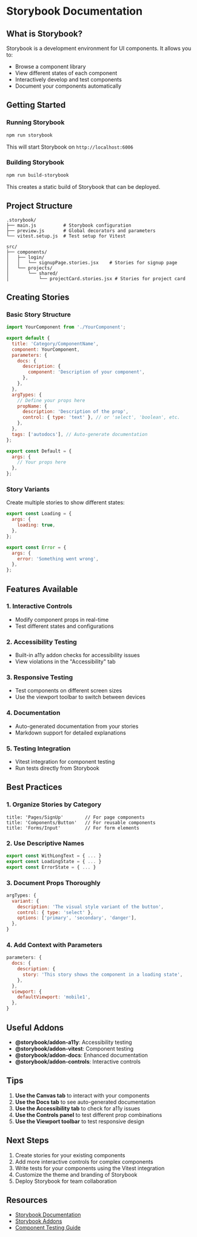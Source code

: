 # Storybook Documentation

## What is Storybook?

Storybook is a development environment for UI components. It allows you to:
- Browse a component library
- View different states of each component
- Interactively develop and test components
- Document your components automatically

## Getting Started

### Running Storybook

```bash
npm run storybook
```

This will start Storybook on `http://localhost:6006`

### Building Storybook

```bash
npm run build-storybook
```

This creates a static build of Storybook that can be deployed.

## Project Structure

```
.storybook/
├── main.js          # Storybook configuration
├── preview.js       # Global decorators and parameters
└── vitest.setup.js  # Test setup for Vitest

src/
├── components/
│   ├── login/
│   │   └── signupPage.stories.jsx    # Stories for signup page
│   └── projects/
│       └── shared/
│           └── projectCard.stories.jsx # Stories for project card
```

## Creating Stories

### Basic Story Structure

```jsx
import YourComponent from './YourComponent';

export default {
  title: 'Category/ComponentName',
  component: YourComponent,
  parameters: {
    docs: {
      description: {
        component: 'Description of your component',
      },
    },
  },
  argTypes: {
    // Define your props here
    propName: {
      description: 'Description of the prop',
      control: { type: 'text' }, // or 'select', 'boolean', etc.
    },
  },
  tags: ['autodocs'], // Auto-generate documentation
};

export const Default = {
  args: {
    // Your props here
  },
};
```

### Story Variants

Create multiple stories to show different states:

```jsx
export const Loading = {
  args: {
    loading: true,
  },
};

export const Error = {
  args: {
    error: 'Something went wrong',
  },
};
```

## Features Available

### 1. **Interactive Controls**
- Modify component props in real-time
- Test different states and configurations

### 2. **Accessibility Testing**
- Built-in a11y addon checks for accessibility issues
- View violations in the "Accessibility" tab

### 3. **Responsive Testing**
- Test components on different screen sizes
- Use the viewport toolbar to switch between devices

### 4. **Documentation**
- Auto-generated documentation from your stories
- Markdown support for detailed explanations

### 5. **Testing Integration**
- Vitest integration for component testing
- Run tests directly from Storybook

## Best Practices

### 1. **Organize Stories by Category**
```
title: 'Pages/SignUp'        // For page components
title: 'Components/Button'   // For reusable components
title: 'Forms/Input'         // For form elements
```

### 2. **Use Descriptive Names**
```jsx
export const WithLongText = { ... }
export const LoadingState = { ... }
export const ErrorState = { ... }
```

### 3. **Document Props Thoroughly**
```jsx
argTypes: {
  variant: {
    description: 'The visual style variant of the button',
    control: { type: 'select' },
    options: ['primary', 'secondary', 'danger'],
  },
}
```

### 4. **Add Context with Parameters**
```jsx
parameters: {
  docs: {
    description: {
      story: 'This story shows the component in a loading state',
    },
  },
  viewport: {
    defaultViewport: 'mobile1',
  },
}
```

## Useful Addons

- **@storybook/addon-a11y**: Accessibility testing
- **@storybook/addon-vitest**: Component testing
- **@storybook/addon-docs**: Enhanced documentation
- **@storybook/addon-controls**: Interactive controls

## Tips

1. **Use the Canvas tab** to interact with your components
2. **Use the Docs tab** to see auto-generated documentation
3. **Use the Accessibility tab** to check for a11y issues
4. **Use the Controls panel** to test different prop combinations
5. **Use the Viewport toolbar** to test responsive design

## Next Steps

1. Create stories for your existing components
2. Add more interactive controls for complex components
3. Write tests for your components using the Vitest integration
4. Customize the theme and branding of Storybook
5. Deploy Storybook for team collaboration

## Resources

- [Storybook Documentation](https://storybook.js.org/)
- [Storybook Addons](https://storybook.js.org/addons/)
- [Component Testing Guide](https://storybook.js.org/docs/writing-tests/) 